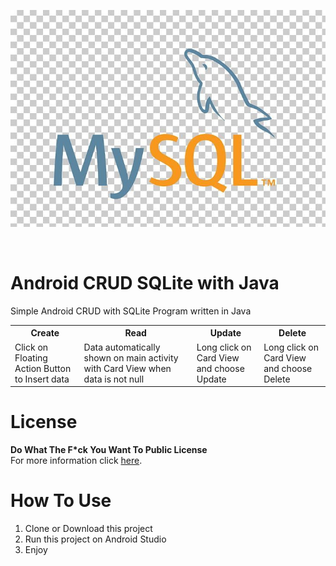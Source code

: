 <p align="center">
  <img src="https://github.com/Stevanus-Christian/Android-CRUD-MySQL-Retrofit/blob/main/mysqllogo.png">
</p>
<br>

# Android CRUD SQLite with Java
Simple Android CRUD with SQLite Program written in Java
<br>
<table style="width:100%">
  <tr>
    <th>Create</th>
    <th>Read</th>
    <th>Update</th>
    <th>Delete</th>
  </tr>
  <tr>
    <td>Click on Floating Action Button to Insert data</td>
    <td>Data automatically shown on main activity with Card View when data is not null</td>
    <td>Long click on Card View and choose Update</td>
    <td>Long click on Card View and choose Delete</td>
  </tr>
</table>

# License
<b>Do What The F*ck You Want To Public License</b> 
<br>
For more information click [here](http://www.wtfpl.net/about/).

# How To Use
1. Clone or Download this project
2. Run this project on Android Studio
3. Enjoy
